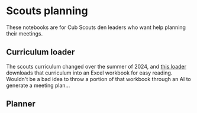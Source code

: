 # Scouts planning
These notebooks are for Cub Scouts den leaders who want help planning their meetings. 

## Curriculum loader
The scouts curriculum changed over the summer of 2024, and [this loader](./curriculum-loader.ipynb) downloads that curriculum into an Excel workbook for easy reading. Wouldn't be a bad idea to throw a portion of that workbook through an AI to generate a meeting plan...

## Planner
